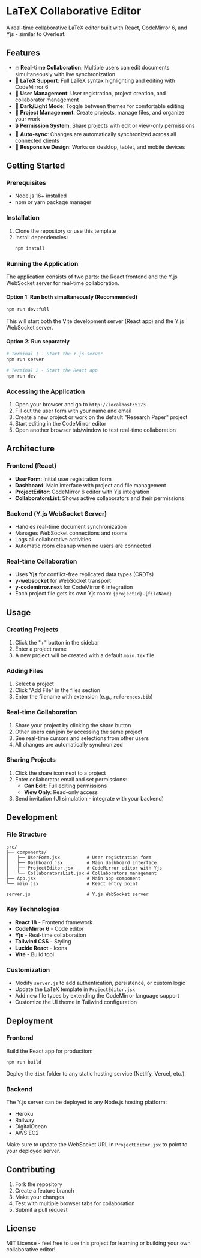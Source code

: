 # LaTeX Collaborative Editor

A real-time collaborative LaTeX editor built with React, CodeMirror 6, and Yjs - similar to Overleaf.

## Features

- 🔥 **Real-time Collaboration**: Multiple users can edit documents simultaneously with live synchronization
- 📝 **LaTeX Support**: Full LaTeX syntax highlighting and editing with CodeMirror 6
- 👥 **User Management**: User registration, project creation, and collaborator management
- 🌙 **Dark/Light Mode**: Toggle between themes for comfortable editing
- 📁 **Project Management**: Create projects, manage files, and organize your work
- 🔒 **Permission System**: Share projects with edit or view-only permissions
- 💾 **Auto-sync**: Changes are automatically synchronized across all connected clients
- 📱 **Responsive Design**: Works on desktop, tablet, and mobile devices

## Getting Started

### Prerequisites

- Node.js 16+ installed
- npm or yarn package manager

### Installation

1. Clone the repository or use this template
2. Install dependencies:
   ```bash
   npm install
   ```

### Running the Application

The application consists of two parts: the React frontend and the Y.js WebSocket server for real-time collaboration.

#### Option 1: Run both simultaneously (Recommended)
```bash
npm run dev:full
```

This will start both the Vite development server (React app) and the Y.js WebSocket server.

#### Option 2: Run separately
```bash
# Terminal 1 - Start the Y.js server
npm run server

# Terminal 2 - Start the React app
npm run dev
```

### Accessing the Application

1. Open your browser and go to `http://localhost:5173`
2. Fill out the user form with your name and email
3. Create a new project or work on the default "Research Paper" project
4. Start editing in the CodeMirror editor
5. Open another browser tab/window to test real-time collaboration

## Architecture

### Frontend (React)
- **UserForm**: Initial user registration form
- **Dashboard**: Main interface with project and file management
- **ProjectEditor**: CodeMirror 6 editor with Yjs integration
- **CollaboratorsList**: Shows active collaborators and their permissions

### Backend (Y.js WebSocket Server)
- Handles real-time document synchronization
- Manages WebSocket connections and rooms
- Logs all collaborative activities
- Automatic room cleanup when no users are connected

### Real-time Collaboration
- Uses **Yjs** for conflict-free replicated data types (CRDTs)
- **y-websocket** for WebSocket transport
- **y-codemirror.next** for CodeMirror 6 integration
- Each project file gets its own Yjs room: `{projectId}-{fileName}`

## Usage

### Creating Projects
1. Click the "+" button in the sidebar
2. Enter a project name
3. A new project will be created with a default `main.tex` file

### Adding Files
1. Select a project
2. Click "Add File" in the files section
3. Enter the filename with extension (e.g., `references.bib`)

### Real-time Collaboration
1. Share your project by clicking the share button
2. Other users can join by accessing the same project
3. See real-time cursors and selections from other users
4. All changes are automatically synchronized

### Sharing Projects
1. Click the share icon next to a project
2. Enter collaborator email and set permissions:
   - **Can Edit**: Full editing permissions
   - **View Only**: Read-only access
3. Send invitation (UI simulation - integrate with your backend)

## Development

### File Structure
```
src/
├── components/
│   ├── UserForm.jsx          # User registration form
│   ├── Dashboard.jsx         # Main dashboard interface
│   ├── ProjectEditor.jsx     # CodeMirror editor with Yjs
│   └── CollaboratorsList.jsx # Collaborators management
├── App.jsx                   # Main app component
└── main.jsx                  # React entry point

server.js                     # Y.js WebSocket server
```

### Key Technologies
- **React 18** - Frontend framework
- **CodeMirror 6** - Code editor
- **Yjs** - Real-time collaboration
- **Tailwind CSS** - Styling
- **Lucide React** - Icons
- **Vite** - Build tool

### Customization
- Modify `server.js` to add authentication, persistence, or custom logic
- Update the LaTeX template in `ProjectEditor.jsx`
- Add new file types by extending the CodeMirror language support
- Customize the UI theme in Tailwind configuration

## Deployment

### Frontend
Build the React app for production:
```bash
npm run build
```

Deploy the `dist` folder to any static hosting service (Netlify, Vercel, etc.).

### Backend
The Y.js server can be deployed to any Node.js hosting platform:
- Heroku
- Railway
- DigitalOcean
- AWS EC2

Make sure to update the WebSocket URL in `ProjectEditor.jsx` to point to your deployed server.

## Contributing

1. Fork the repository
2. Create a feature branch
3. Make your changes
4. Test with multiple browser tabs for collaboration
5. Submit a pull request

## License

MIT License - feel free to use this project for learning or building your own collaborative editor!